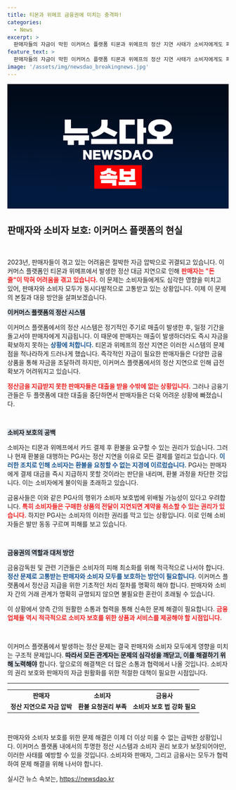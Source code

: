 ```yaml
---
title: 티몬과 위메프 금융권에 미치는 충격파!
categories:
  - News
excerpt: >
  판매자들의 자금이 막힌 이커머스 플랫폼 티몬과 위메프의 정산 지연 사태가 소비자에게도 피해를 주고 있다. PG사가 결제와 환불을 차단하면서 소비자들은 발만 동동 굴리고 있으며, 금융업계는 사태 해결에 소극적이다. 이로 인해 소비자 보호 법령 위반 논란이 일며 불안감이 커지고 있다.
feature_text: >
  판매자들의 자금이 막힌 이커머스 플랫폼 티몬과 위메프의 정산 지연 사태가 소비자에게도 피해를 주고 있다. PG사가 결제와 환불을 차단하면서 소비자들은 발만 동동 굴리고 있으며, 금융업계는 사태 해결에 소극적이다. 이로 인해 소비자 보호 법령 위반 논란이 일며 불안감이 커지고 있다.
image: '/assets/img/newsdao_breakingnews.jpg'
---
```


<p><img src="/assets/img/newsdao_breakingnews.jpg" alt="ranknews 속보" /></p>

<h2 data-ke-size="size26">판매자와 소비자 보호: 이커머스 플랫폼의 현실</h2>

<p data-ke-size="size16">&nbsp;</p>

<p>2023년, 판매자들이 겪고 있는 어려움은 절박한 자금 압박으로 귀결되고 있습니다. 이커머스 플랫폼인 티몬과 위메프에서 발생한 정산 대금 지연으로 인해 <b><span style="color: #ee2323;">판매자는 "돈줄"이 막혀 어려움을 겪고 있습니다.</span></b> 이 문제는 소비자들에게도 심각한 영향을 미치고 있어, 판매자와 소비자 모두가 동시다발적으로 고통받고 있는 상황입니다. 이제 이 문제의 본질과 대응 방안을 살펴보겠습니다.</p>

<p><b><span style="background-color: #21538527;">이커머스 플랫폼의 정산 시스템</span></b></p>

<p>이커머스 플랫폼에서의 정산 시스템은 정기적인 주기로 매출이 발생한 후, 일정 기간을 돌고서야 판매자에게 지급됩니다. 이 때문에 판매자는 매출이 발생하더라도 즉시 자금을 확보하지 못하는 <b><span style="color: #1a5490;">상황에 처합니다.</span></b> 티몬과 위메프의 정산 지연은 이러한 시스템의 문제점을 적나라하게 드러나게 했습니다. 즉각적인 자금이 필요한 판매자들은 다양한 금융 상품을 통해 자금을 조달하려 하지만, 이커머스 플랫폼에서의 정산 지연으로 인해 급전 확보가 어려워지고 있습니다.</p>

<p><b><span style="color: #ee2323;">정산금을 지급받지 못한 판매자들은 대출을 받을 수밖에 없는 상황입니다.</span></b> 그러나 금융기관들은 두 플랫폼에 대한 대출을 중단하면서 판매자들은 더욱 어려운 상황에 빠졌습니다.</p>

<p data-ke-size="size16">&nbsp;</p>

<p><b><span style="background-color: #21538527;">소비자 보호의 공백</span></b></p>

<p>소비자는 티몬과 위메프에서 카드 결제 후 환불을 요구할 수 있는 권리가 있습니다. 그러나 현재 환불을 대행하는 PG사는 정산 지연을 이유로 모든 결제를 얼리고 있습니다. <b><span style="color: #1a5490;">이러한 조치로 인해 소비자는 환불을 요청할 수 없는 지경에 이르렀습니다.</span></b> PG사는 판매자에게 결제 대금을 즉시 지급하지 못할 것이라는 판단을 내리며, 환불 과정을 차단한 것입니다. 이는 소비자에게 불이익을 초래하고 있습니다.</p>

<p>금융사들은 이와 같은 PG사의 행위가 소비자 보호법에 위배될 가능성이 있다고 우려합니다. <b><span style="color: #ee2323;">특히 소비자들은 구매한 상품의 전달이 지연되면 계약을 취소할 수 있는 권리가 있습니다.</span></b> 하지만 PG사는 소비자의 이러한 권리를 막고 있는 상황입니다. 이로 인해 소비자들은 발만 동동 구르며 피해를 보고 있습니다.</p>

<p data-ke-size="size16">&nbsp;</p>

<p><b><span style="background-color: #21538527;">금융권의 역할과 대처 방안</span></b></p>

<p>금융감독원 및 관련 기관들은 소비자의 피해 최소화를 위해 적극적으로 나서야 합니다. <b><span style="color: #1a5490;">정산 문제로 고통받는 판매자와 소비자 모두를 보호하는 방안이 필요합니다.</span></b> 이커머스 플랫폼에서 정산금 지급을 위한 기초적인 처리 절차를 명확히 해야 합니다. 판매자와 소비자 간의 거래 관계가 명확히 규명되지 않으면 불필요한 혼란이 초래될 수 있습니다.</p>

<p>이 상황에서 양측 간의 원활한 소통과 협력을 통해 신속한 문제 해결이 필요합니다. <b><span style="color: #ee2323;">금융업체들 역시 적극적으로 소비자 보호를 위한 상품과 서비스를 제공해야 할 시점입니다.</span></b></p>

<p data-ke-size="size16">&nbsp;</p>

<p>이커머스 플랫폼에서 발생하는 정산 문제는 결국 판매자와 소비자 모두에게 영향을 미치는 구조적 문제입니다. <b><span style="background-color: #21538527;">따라서 모든 관계자는 문제의 심각성을 깨닫고, 이를 해결하기 위해 노력해야</span></b> 합니다. 앞으로의 해결책은 더 많은 소통과 협력에서 나올 것입니다. 소비자의 권리 보호와 판매자의 자금 원활화를 위한 적절한 대책이 필요한 시점입니다. </p>

<hr>

<table style="width:100%;">
    <tr>
        <td style="text-align: center; height: 17px;"><b>판매자</b></td>
        <td style="text-align: center; height: 17px;"><b>소비자</b></td>
        <td style="text-align: center; height: 17px;"><b>금융사</b></td>
    </tr>
    <tr>
        <td style="text-align: center; height: 17px;"><b>정산 지연으로 자금 압박</b></td>
        <td style="text-align: center; height: 17px;"><b>환불 요청권리 부족</b></td>
        <td style="text-align: center; height: 17px;"><b>소비자 보호 법 강화 필요</b></td>
    </tr>
</table>

<p data-ke-size="size16">&nbsp;</p>

<p>판매자와 소비자 보호를 위한 문제 해결은 이제 더 이상 미룰 수 없는 급박한 상황입니다. 이커머스 플랫폼 내에서의 투명한 정산 시스템과 소비자 권리 보호가 보장되어야만, 이러한 사태를 예방할 수 있을 것입니다. 소비자와 판매자, 그리고 금융사는 모두가 협력하여 문제 해결을 위해 나서야 합니다.</p>
실시간 뉴스 속보는, <a href="https://newsdao.kr" rel="dofollow">https://newsdao.kr</a>


